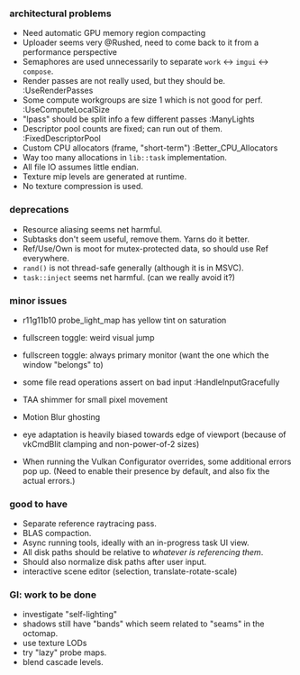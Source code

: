 ### architectural problems
- Need automatic GPU memory region compacting
- Uploader seems very @Rushed, need to come back to it from a performance perspective
- Semaphores are used unnecessarily to separate `work` <-> `imgui` <-> `compose`.
- Render passes are not really used, but they should be. :UseRenderPasses
- Some compute workgroups are size 1 which is not good for perf. :UseComputeLocalSize
- "lpass" should be split info a few different passes :ManyLights
- Descriptor pool counts are fixed; can run out of them. :FixedDescriptorPool
- Custom CPU allocators (frame, "short-term") :Better_CPU_Allocators
- Way too many allocations in  `lib::task` implementation.
- All file IO assumes little endian.
- Texture mip levels are generated at runtime.
- No texture compression is used.

### deprecations
- Resource aliasing seems net harmful. 
- Subtasks don't seem useful, remove them. Yarns do it better.
- Ref/Use/Own is moot for mutex-protected data, so should use Ref everywhere.
- `rand()` is not thread-safe generally (although it is in MSVC).
- `task::inject` seems net harmful. (can we really avoid it?)

### minor issues
- r11g11b10 probe_light_map has yellow tint on saturation
- fullscreen toggle: weird visual jump
- fullscreen toggle: always primary monitor (want the one which the window "belongs" to)
- some file read operations assert on bad input :HandleInputGracefully
- TAA shimmer for small pixel movement
- Motion Blur ghosting

- eye adaptation is heavily biased towards edge of viewport
  (because of vkCmdBlit clamping and non-power-of-2 sizes) 

- When running the Vulkan Configurator overrides, some additional errors pop up.
  (Need to enable their presence by default, and also fix the actual errors.)

### good to have
- Separate reference raytracing pass.
- BLAS compaction.
- Async running tools, ideally with an in-progress task UI view.
- All disk paths should be relative to *whatever is referencing them*.
- Should also normalize disk paths after user input.
- interactive scene editor (selection, translate-rotate-scale)

### GI: work to be done
- investigate "self-lighting"
- shadows still have "bands" which seem related to "seams" in the octomap.
- use texture LODs
- try "lazy" probe maps.
- blend cascade levels.